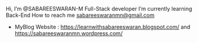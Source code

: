 Hi, I’m @SABAREESWARAN-M 
Full-Stack developer
I’m currently learning Back-End 
How to reach me sabareeswaranmn@gmail.com
- MyBlog Website : https://learnwithsabareeswaran.blogspot.com/ and  https://sabareeswaranmn.wordpress.com/

<!---
SABAREESWARAN-M/SABAREESWARAN-M is a ✨ special ✨ repository because its `README.md` (this file) appears on your GitHub profile.
You can click the Preview link to take a look at your changes.
--->
